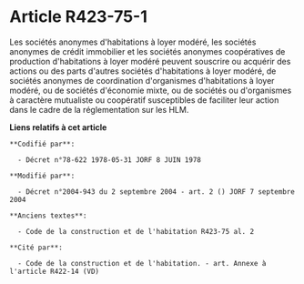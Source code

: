 # Article R423-75-1

Les sociétés anonymes d'habitations à loyer modéré, les sociétés anonymes de crédit immobilier et les sociétés anonymes
coopératives de production d'habitations à loyer modéré peuvent souscrire ou acquérir des actions ou des parts d'autres
sociétés d'habitations à loyer modéré, de sociétés anonymes de coordination d'organismes d'habitations à loyer modéré, ou de
sociétés d'économie mixte, ou de sociétés ou d'organismes à caractère mutualiste ou coopératif susceptibles de faciliter leur
action dans le cadre de la réglementation sur les HLM.

**Liens relatifs à cet article**

	**Codifié par**:

	  - Décret n°78-622 1978-05-31 JORF 8 JUIN 1978

	**Modifié par**:

	  - Décret n°2004-943 du 2 septembre 2004 - art. 2 () JORF 7 septembre 2004

	**Anciens textes**:

	  - Code de la construction et de l'habitation R423-75 al. 2

	**Cité par**:

	  - Code de la construction et de l'habitation. - art. Annexe à l'article R422-14 (VD)
